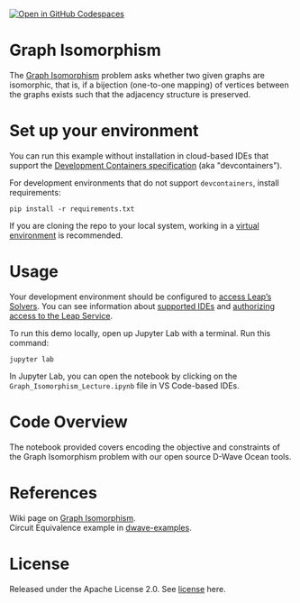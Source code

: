 [![Open in GitHub Codespaces](
  https://img.shields.io/badge/Open%20in%20GitHub%20Codespaces-333?logo=github)](
  https://codespaces.new/dwave-training/graph-isomorphism-example?quickstart=1)

# Graph Isomorphism
The [Graph Isomorphism](https://en.wikipedia.org/wiki/Graph_isomorphism) problem asks whether two given graphs
are isomorphic, that is, if a bijection (one-to-one mapping) of vertices between the graphs exists such that
the adjacency structure is preserved.

# Set up your environment
You can run this example without installation in cloud-based IDEs that support 
the [Development Containers specification](https://containers.dev/supporting)
(aka "devcontainers").

For development environments that do not support ``devcontainers``, install 
requirements:

    pip install -r requirements.txt

If you are cloning the repo to your local system, working in a 
[virtual environment](https://docs.python.org/3/library/venv.html) is 
recommended.

# Usage
Your development environment should be configured to 
[access Leap’s Solvers](https://docs.dwavequantum.com/en/latest/ocean/sapi_access_basic.html).
You can see information about [supported IDEs](https://docs.dwavequantum.com/en/latest/leap_sapi/dev_env.html) and [authorizing access to the Leap Service](https://docs.dwavequantum.com/en/latest/ocean/leap_authorization.html#authorizing-access-to-the-leap-service).  

To run this demo locally, open up Jupyter Lab with a terminal.
Run this command:
```
jupyter lab
```

In Jupyter Lab, you can open the notebook by clicking on the 
``Graph_Isomorphism_Lecture.ipynb`` file in VS Code-based IDEs. 

# Code Overview
The notebook provided covers encoding the objective and constraints of the Graph Isomorphism problem
with our open source D-Wave Ocean tools.

# References
Wiki page on [Graph Isomorphism](https://en.wikipedia.org/wiki/Graph_isomorphism).\
Circuit Equivalence example in [dwave-examples](https://github.com/dwave-examples/circuit-equivalence).

# License
Released under the Apache License 2.0. See [license](LICENSE) here.
